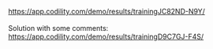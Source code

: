 https://app.codility.com/demo/results/trainingJC82ND-N9Y/
<br>
<br> Solution with some comments:
<br>https://app.codility.com/demo/results/trainingD9C7GJ-F4S/

